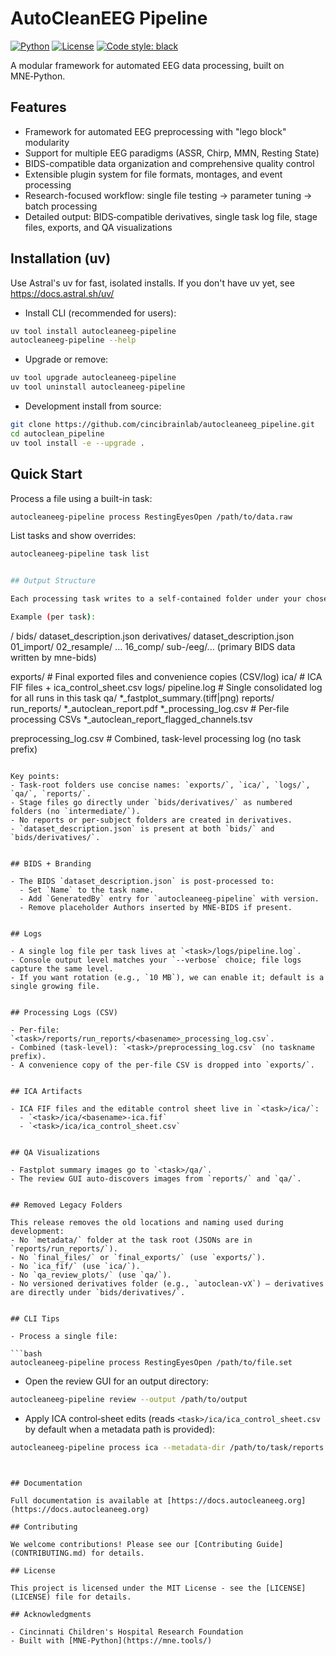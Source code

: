# AutoCleanEEG Pipeline

[![Python](https://img.shields.io/badge/python-3.10%2B-blue.svg)](https://www.python.org/downloads/)
[![License](https://img.shields.io/badge/license-MIT-green.svg)](LICENSE)
[![Code style: black](https://img.shields.io/badge/code%20style-black-000000.svg)](https://github.com/psf/black)

A modular framework for automated EEG data processing, built on MNE‑Python.



## Features

- Framework for automated EEG preprocessing with "lego block" modularity
- Support for multiple EEG paradigms (ASSR, Chirp, MMN, Resting State) 
- BIDS-compatible data organization and comprehensive quality control
- Extensible plugin system for file formats, montages, and event processing
- Research-focused workflow: single file testing → parameter tuning → batch processing
- Detailed output: BIDS‑compatible derivatives, single task log file, stage files, exports, and QA visualizations

## Installation (uv)

Use Astral's uv for fast, isolated installs. If you don't have uv yet, see https://docs.astral.sh/uv/

- Install CLI (recommended for users):

```bash
uv tool install autocleaneeg-pipeline
autocleaneeg-pipeline --help
```

- Upgrade or remove:

```bash
uv tool upgrade autocleaneeg-pipeline
uv tool uninstall autocleaneeg-pipeline
```

- Development install from source:

```bash
git clone https://github.com/cincibrainlab/autocleaneeg_pipeline.git
cd autoclean_pipeline
uv tool install -e --upgrade .
```

## Quick Start

Process a file using a built-in task:

```bash
autocleaneeg-pipeline process RestingEyesOpen /path/to/data.raw
```

List tasks and show overrides:

```bash
autocleaneeg-pipeline task list


## Output Structure

Each processing task writes to a self‑contained folder under your chosen output directory. The structure is designed to keep task‑level artifacts at the task root while maintaining a clean BIDS derivatives tree.

Example (per task):

```
<task>/
  bids/
    dataset_description.json
    derivatives/
      dataset_description.json
      01_import/
      02_resample/
      ...
      16_comp/
    sub-<id>/eeg/... (primary BIDS data written by mne-bids)

  exports/            # Final exported files and convenience copies (CSV/log)
  ica/                # ICA FIF files + ica_control_sheet.csv
  logs/
    pipeline.log      # Single consolidated log for all runs in this task
  qa/
    *_fastplot_summary.(tiff|png)
  reports/
    run_reports/
      *_autoclean_report.pdf
      *_processing_log.csv       # Per-file processing CSVs
      *_autoclean_report_flagged_channels.tsv

  preprocessing_log.csv          # Combined, task-level processing log (no task prefix)
```

Key points:
- Task‑root folders use concise names: `exports/`, `ica/`, `logs/`, `qa/`, `reports/`.
- Stage files go directly under `bids/derivatives/` as numbered folders (no `intermediate/`).
- No reports or per‑subject folders are created in derivatives.
- `dataset_description.json` is present at both `bids/` and `bids/derivatives/`.


## BIDS + Branding

- The BIDS `dataset_description.json` is post‑processed to:
  - Set `Name` to the task name.
  - Add `GeneratedBy` entry for `autocleaneeg-pipeline` with version.
  - Remove placeholder Authors inserted by MNE‑BIDS if present.


## Logs

- A single log file per task lives at `<task>/logs/pipeline.log`.
- Console output level matches your `--verbose` choice; file logs capture the same level.
- If you want rotation (e.g., `10 MB`), we can enable it; default is a single growing file.


## Processing Logs (CSV)

- Per‑file: `<task>/reports/run_reports/<basename>_processing_log.csv`.
- Combined (task‑level): `<task>/preprocessing_log.csv` (no taskname prefix).
- A convenience copy of the per‑file CSV is dropped into `exports/`.


## ICA Artifacts

- ICA FIF files and the editable control sheet live in `<task>/ica/`:
  - `<task>/ica/<basename>-ica.fif`
  - `<task>/ica/ica_control_sheet.csv`


## QA Visualizations

- Fastplot summary images go to `<task>/qa/`.
- The review GUI auto‑discovers images from `reports/` and `qa/`.


## Removed Legacy Folders

This release removes the old locations and naming used during development:
- No `metadata/` folder at the task root (JSONs are in `reports/run_reports/`).
- No `final_files/` or `final_exports/` (use `exports/`).
- No `ica_fif/` (use `ica/`).
- No `qa_review_plots/` (use `qa/`).
- No versioned derivatives folder (e.g., `autoclean-vX`) — derivatives are directly under `bids/derivatives/`.


## CLI Tips

- Process a single file:

```bash
autocleaneeg-pipeline process RestingEyesOpen /path/to/file.set
```

- Open the review GUI for an output directory:

```bash
autocleaneeg-pipeline review --output /path/to/output
```

- Apply ICA control‑sheet edits (reads `<task>/ica/ica_control_sheet.csv` by default when a metadata path is provided):

```bash
autocleaneeg-pipeline process ica --metadata-dir /path/to/task/reports
```
```


## Documentation

Full documentation is available at [https://docs.autocleaneeg.org](https://docs.autocleaneeg.org)

## Contributing

We welcome contributions! Please see our [Contributing Guide](CONTRIBUTING.md) for details.

## License

This project is licensed under the MIT License - see the [LICENSE](LICENSE) file for details.

## Acknowledgments

- Cincinnati Children's Hospital Research Foundation
- Built with [MNE-Python](https://mne.tools/)
